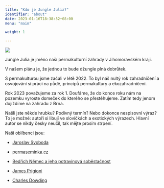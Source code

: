 ```yaml
---
title: "Kdo je Jungle Julia?"
identifier: "about"
date: 2023-01-16T18:38:52+08:00
menu: "main"

weight: 1

---
```


<img class="center" src="/image/jungle-julia-logo.png" />

Jungle Julia je jméno naší permakulturní zahrady v Jihomoravském kraji.

<!--more-->

V našem plánu je, že jednou to bude džungle plná dobrůtek.

S permakulturou jsme začali v létě 2022. To byl náš nultý rok zahradničení a
osvojování si práci na půdě, principů permakultury a ekozahradničení.

Rok 2023 považujeme za rok 1. Doufáme, že do konce roku nám na pozemku vyroste
domeček do kterého se přestěhujeme. Zatím tedy jenom dojíždíme na zahradu z
Brna.

Našli jste někde hrubku? Podivný termín? Nebo dokonce nespisovní výraz? To je
možné: autoři si libují ve slovíčkách a exotických výrazech. Hlavní autor se
nikdy česky neučil, tak mějte prosím strpení.

Naši oblíbenci jsou:

* [Jaroslav Svoboda](http://www.ekozahrady.com/)

* [permaseminka.cz](https://permaseminka.cz/)

* [Bedřich Němec a jeho potravinová soběstačnost](http://potravinovasobestacnost.cz/)

* [James Prigioni](https://www.youtube.com/channel/UC9V_-gqJsZNOy4v_HqbRz3w)

* [Charles Dowding](https://charlesdowding.co.uk/)

